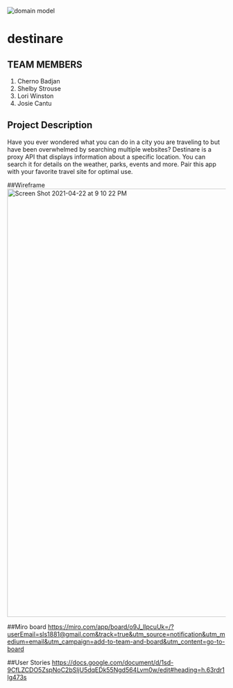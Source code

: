 ![domain model](https://user-images.githubusercontent.com/68492467/115889848-2bb6e700-a409-11eb-9378-85ee91f0a4ce.PNG)
# destinare

## TEAM MEMBERS

1. Cherno Badjan
2. Shelby Strouse
3. Lori Winston
4. Josie Cantu

## Project Description

Have you ever wondered what you can do in a city you are traveling to but have been overwhelmed by searching multiple websites? Destinare is a proxy API that displays information about a specific location. You can search it for details on the weather, parks, events and more. Pair this app with your favorite travel site for optimal use.

##Wireframe
<img width="985" alt="Screen Shot 2021-04-22 at 9 10 22 PM" src="https://user-images.githubusercontent.com/65752519/115817522-dbf80180-a3af-11eb-8ded-b055982549ea.png">

##Miro board
https://miro.com/app/board/o9J_lIpcuUk=/?userEmail=sls1881@gmail.com&track=true&utm_source=notification&utm_medium=email&utm_campaign=add-to-team-and-board&utm_content=go-to-board

##User Stories
https://docs.google.com/document/d/1sd-9CfLZCDO5ZspNoC2bSljU5dqEDk55Ngd564Lvm0w/edit#heading=h.63rdr1lg473s
